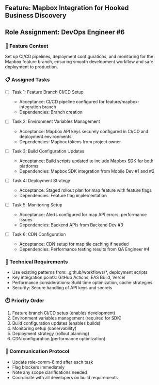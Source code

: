 ## Feature: Mapbox Integration for Hooked Business Discovery
## Role Assignment: DevOps Engineer #6

### 🎯 Feature Context
Set up CI/CD pipelines, deployment configurations, and monitoring for the Mapbox feature branch, ensuring smooth development workflow and safe deployment to production.

### 📋 Assigned Tasks

- [ ] Task 1: Feature Branch CI/CD Setup
  - Acceptance: CI/CD pipeline configured for feature/mapbox-integration branch
  - Dependencies: Branch creation
  
- [ ] Task 2: Environment Variables Management
  - Acceptance: Mapbox API keys securely configured in CI/CD and deployment environments
  - Dependencies: Mapbox tokens from project owner
  
- [ ] Task 3: Build Configuration Updates
  - Acceptance: Build scripts updated to include Mapbox SDK for both platforms
  - Dependencies: Mapbox SDK integration from Mobile Dev #1 and #2
  
- [ ] Task 4: Deployment Strategy
  - Acceptance: Staged rollout plan for map feature with feature flags
  - Dependencies: Feature flag implementation
  
- [ ] Task 5: Monitoring Setup
  - Acceptance: Alerts configured for map API errors, performance issues
  - Dependencies: Backend APIs from Backend Dev #3
  
- [ ] Task 6: CDN Configuration
  - Acceptance: CDN setup for map tile caching if needed
  - Dependencies: Performance testing results from QA Engineer #4

### 🔧 Technical Requirements
- Use existing patterns from: .github/workflows/*, deployment scripts
- Key integration points: GitHub Actions, EAS Build, Vercel
- Performance considerations: Build time optimization, cache strategies
- Security: Secure handling of API keys and secrets

### ⏱️ Priority Order
1. Feature branch CI/CD setup (enables development)
2. Environment variables management (required for SDK)
3. Build configuration updates (enables builds)
4. Monitoring setup (observability)
5. Deployment strategy (rollout planning)
6. CDN configuration (performance optimization)

### 📝 Communication Protocol
- Update role-comm-6.md after each task
- Flag blockers immediately
- Note any scope clarifications needed
- Coordinate with all developers on build requirements